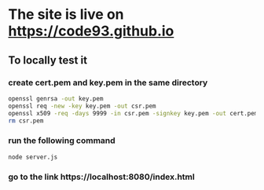 # The site is live on https://code93.github.io

## To locally test it 

### create cert.pem and key.pem in the same directory
```bash
openssl genrsa -out key.pem
openssl req -new -key key.pem -out csr.pem
openssl x509 -req -days 9999 -in csr.pem -signkey key.pem -out cert.pem
rm csr.pem
```

### run the following command
```bash
node server.js
```

### go to the link https://localhost:8080/index.html

